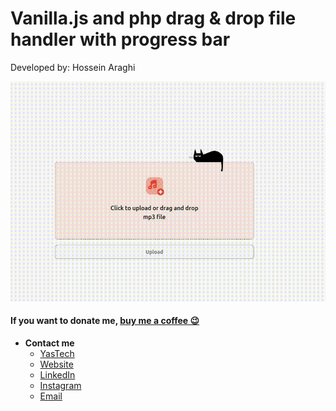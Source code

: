 # Vanilla.js and php drag & drop file handler with progress bar
Developed by: Hossein Araghi

![Video](./demo.gif)

#### If you want to donate me, [buy me a coffee 😉](https://coffeebede.ir/hossara)

- **Contact me**
    - [YasTech](https://github.com/YasTechOrg)
    - [Website](https://hossara.com)
    - [LinkedIn](https://linkedin.com/in/hossara)
    - [Instagram](https://instagram.com/hossara.dev)
    - [Email](mailto:hoseinaraghi84@gmail.com)